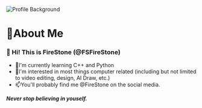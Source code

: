 ![Profile Background](https://github.com/FSFireStone/FSFireStone/blob/main/images/FRST_aibackground_github_readme.png "Profile Background, Create by Stable Diffusion AI.")
# 🤗About Me
### 👋 Hi! This is FireStone (@FSFireStone)
- 🌱I'm currently learning C++ and Python
- 👀I'm interested in most things computer related (including but not limited to video editing, design, AI Draw, etc.)
- 📫You'll probably find me @FireStone on the social media.

***Never stop believing in youself.***
<!--
**FSFireStone/FSFireStone** is a ✨ _special_ ✨ repository because its `README.md` (this file) appears on your GitHub profile.

Here are some ideas to get you started:

- 🔭 I’m currently working on ...
- 🌱 I’m currently learning ...
- 👯 I’m looking to collaborate on ...
- 🤔 I’m looking for help with ...
- 💬 Ask me about ...
- 📫 How to reach me: ...
- 😄 Pronouns: ...
- ⚡ Fun fact: ...
-->
